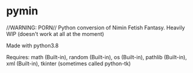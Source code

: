 # pymin
//WARNING: PORN// Python conversion of Nimin Fetish Fantasy. Heavily WIP (doesn't work at all at the moment)

Made with python3.8

Requires:
math (Built-in),
random (Built-in),
os (Built-in),
pathlib (Built-in),
xml (Built-in),
tkinter (sometimes called python-tk) 

